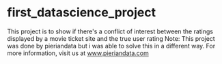 # first_datascience_project
This project is to show if there's a conflict of interest between the ratings displayed by a movie ticket site and the true user rating
Note: This project was done by pieriandata but i was able to solve this in a different way.
For more information, visit us at www.pieriandata.com
